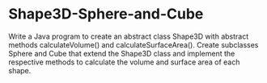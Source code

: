 # Shape3D-Sphere-and-Cube

Write a Java program to create an abstract class Shape3D with abstract
 methods calculateVolume() and calculateSurfaceArea(). Create subclasses
 Sphere and Cube that extend the Shape3D class and implement the
 respective methods to calculate the volume and surface area of each shape.
